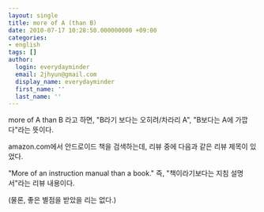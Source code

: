 ```yaml
---
layout: single
title: more of A (than B)
date: 2010-07-17 10:28:50.000000000 +09:00
categories:
- english
tags: []
author:
  login: everydayminder
  email: 2jhyun@gmail.com
  display_name: everydayminder
  first_name: ''
  last_name: ''
---
```

more of A than B 라고 하면, 
"B라기 보다는 오히려/차라리 A", "B보다는 A에 가깝다"라는 뜻이다.

amazon.com에서 안드로이드 책을 검색하는데, 리뷰 중에 다음과 같은 
리뷰 제목이 있었다. 

"More of an instruction manual than a book."
즉, "책이라기보다는 지침 설명서"라는 리뷰 내용이다. 

(물론, 좋은 별점을 받았을 리는 없다.)




